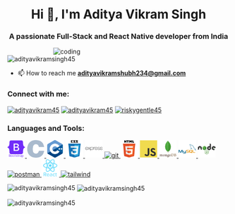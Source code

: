 <h1 align="center">Hi 👋, I'm Aditya Vikram Singh</h1>
<h3 align="center">A passionate Full-Stack and React Native developer from India</h3>

<img align="right" alt="coding" width="400"  src="https://media1.giphy.com/media/wLNuW1tCKRiPmDV5Y4/200w.gif?cid=6c09b952l0xapb954ro80uxkadtj3lxrvxqycsx875un45cg&ep=v1_gifs_search&rid=200w.gif&ct=g">

<p align="left"> <img src="https://komarev.com/ghpvc/?username=adityavikramsingh45&label=Profile%20views&color=0e75b6&style=flat" alt="adityavikramsingh45" /> </p>

- 📫 How to reach me **adityavikramshubh234@gmail.com**

<h3 align="left">Connect with me:</h3>
<p align="left">
<a href="https://www.codechef.com/users/adityavikram45" target="blank"><img align="center" src="https://cdn.jsdelivr.net/npm/simple-icons@3.1.0/icons/codechef.svg" alt="adityavikram45" height="30" width="40" /></a>
<a href="https://www.leetcode.com/adityavikram45" target="blank"><img align="center" src="https://raw.githubusercontent.com/rahuldkjain/github-profile-readme-generator/master/src/images/icons/Social/leet-code.svg" alt="adityavikram45" height="30" width="40" /></a>
<a href="https://auth.geeksforgeeks.org/user/riskygentle45" target="blank"><img align="center" src="https://raw.githubusercontent.com/rahuldkjain/github-profile-readme-generator/master/src/images/icons/Social/geeks-for-geeks.svg" alt="riskygentle45" height="30" width="40" /></a>
</p>

<h3 align="left">Languages and Tools:</h3>
<p align="left"> <a href="https://getbootstrap.com" target="_blank" rel="noreferrer"> <img src="https://raw.githubusercontent.com/devicons/devicon/master/icons/bootstrap/bootstrap-plain-wordmark.svg" alt="bootstrap" width="40" height="40"/> </a> <a href="https://www.cprogramming.com/" target="_blank" rel="noreferrer"> <img src="https://raw.githubusercontent.com/devicons/devicon/master/icons/c/c-original.svg" alt="c" width="40" height="40"/> </a> <a href="https://www.w3schools.com/cpp/" target="_blank" rel="noreferrer"> <img src="https://raw.githubusercontent.com/devicons/devicon/master/icons/cplusplus/cplusplus-original.svg" alt="cplusplus" width="40" height="40"/> </a> <a href="https://www.w3schools.com/css/" target="_blank" rel="noreferrer"> <img src="https://raw.githubusercontent.com/devicons/devicon/master/icons/css3/css3-original-wordmark.svg" alt="css3" width="40" height="40"/> </a> <a href="https://expressjs.com" target="_blank" rel="noreferrer"> <img src="https://raw.githubusercontent.com/devicons/devicon/master/icons/express/express-original-wordmark.svg" alt="express" width="40" height="40"/> </a> <a href="https://git-scm.com/" target="_blank" rel="noreferrer"> <img src="https://www.vectorlogo.zone/logos/git-scm/git-scm-icon.svg" alt="git" width="40" height="40"/> </a> <a href="https://www.w3.org/html/" target="_blank" rel="noreferrer"> <img src="https://raw.githubusercontent.com/devicons/devicon/master/icons/html5/html5-original-wordmark.svg" alt="html5" width="40" height="40"/> </a> <a href="https://developer.mozilla.org/en-US/docs/Web/JavaScript" target="_blank" rel="noreferrer"> <img src="https://raw.githubusercontent.com/devicons/devicon/master/icons/javascript/javascript-original.svg" alt="javascript" width="40" height="40"/> </a> <a href="https://www.mongodb.com/" target="_blank" rel="noreferrer"> <img src="https://raw.githubusercontent.com/devicons/devicon/master/icons/mongodb/mongodb-original-wordmark.svg" alt="mongodb" width="40" height="40"/> </a> <a href="https://www.mysql.com/" target="_blank" rel="noreferrer"> <img src="https://raw.githubusercontent.com/devicons/devicon/master/icons/mysql/mysql-original-wordmark.svg" alt="mysql" width="40" height="40"/> </a> <a href="https://nodejs.org" target="_blank" rel="noreferrer"> <img src="https://raw.githubusercontent.com/devicons/devicon/master/icons/nodejs/nodejs-original-wordmark.svg" alt="nodejs" width="40" height="40"/> </a> <a href="https://postman.com" target="_blank" rel="noreferrer"> <img src="https://www.vectorlogo.zone/logos/getpostman/getpostman-icon.svg" alt="postman" width="40" height="40"/> </a> <a href="https://reactjs.org/" target="_blank" rel="noreferrer"> <img src="https://raw.githubusercontent.com/devicons/devicon/master/icons/react/react-original-wordmark.svg" alt="react" width="40" height="40"/> </a> <a href="https://tailwindcss.com/" target="_blank" rel="noreferrer"> <img src="https://www.vectorlogo.zone/logos/tailwindcss/tailwindcss-icon.svg" alt="tailwind" width="40" height="40"/> </a> </p>

<p><img align="left" src="https://github-readme-stats.vercel.app/api/top-langs?username=adityavikramsingh45&show_icons=true&locale=en&layout=compact" alt="adityavikramsingh45" /></p>

<p>&nbsp;<img align="center" src="https://github-readme-stats.vercel.app/api?username=adityavikramsingh45&show_icons=true&locale=en" alt="adityavikramsingh45" /></p>

<p><img align="center" src="https://github-readme-streak-stats.herokuapp.com/?user=adityavikramsingh45&" alt="adityavikramsingh45" /></p>

